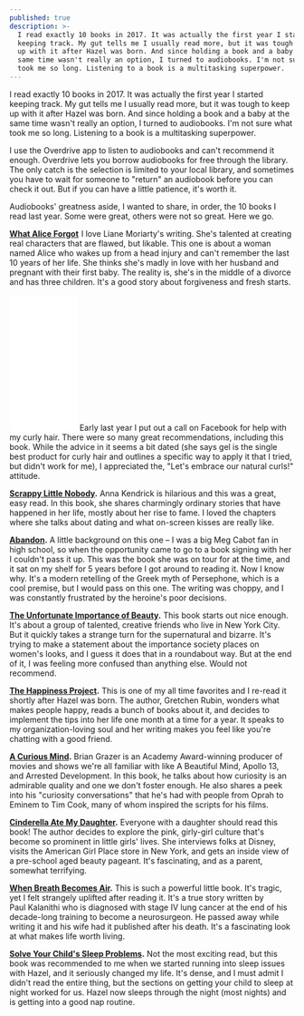 ```yaml
---
published: true
description: >-
  I read exactly 10 books in 2017. It was actually the first year I started
  keeping track. My gut tells me I usually read more, but it was tough to keep
  up with it after Hazel was born. And since holding a book and a baby at the
  same time wasn't really an option, I turned to audiobooks. I'm not sure what
  took me so long. Listening to a book is a multitasking superpower.
---
```

I read exactly 10 books in 2017. It was actually the first year I started keeping track. My gut tells me I usually read more, but it was tough to keep up with it after Hazel was born. And since holding a book and a baby at the same time wasn't really an option, I turned to audiobooks. I'm not sure what took me so long. Listening to a book is a multitasking superpower.

I use the Overdrive app to listen to audiobooks and can't recommend it enough. Overdrive lets you borrow audiobooks for free through the library. The only catch is the selection is limited to your local library, and sometimes you have to wait for someone to "return" an audiobook before you can check it out. But if you can have a little patience, it's worth it.

Audiobooks' greatness aside, I wanted to share, in order, the 10 books I read last year. Some were great, others were not so great. Here we go.

<a target="_blank" href="https://www.amazon.com/gp/product/0425247449/ref=as_li_tl?ie=UTF8&camp=1789&creative=9325&creativeASIN=0425247449&linkCode=as2&tag=redletterda04-20&linkId=bb866a150f8f4b96e9de8dfab501de5a">**What Alice Forgot**</a><img src="//ir-na.amazon-adsystem.com/e/ir?t=redletterda04-20&l=am2&o=1&a=0425247449" width="1" height="1" border="0" alt="" style="border:none !important; margin:0px !important;" /> I love Liane Moriarty's writing. She's talented at creating real characters that are flawed, but likable. This one is about a woman named Alice who wakes up from a head injury and can't remember the last 10 years of her life. She thinks she's madly in love with her husband and pregnant with their first baby. The reality is, she's in the middle of a divorce and has three children. It's a good story about forgiveness and fresh starts.

<iframe style="width:120px;height:240px;" marginwidth="0" marginheight="0" scrolling="no" frameborder="0" src="//ws-na.amazon-adsystem.com/widgets/q?ServiceVersion=20070822&OneJS=1&Operation=GetAdHtml&MarketPlace=US&source=ac&ref=tf_til&ad_type=product_link&tracking_id=redletterda04-20&marketplace=amazon&region=US&placement=B01FODC4W4&asins=B01FODC4W4&linkId=fab0d9896f63b16bb29b81449c1f294b&show_border=false&link_opens_in_new_window=false&price_color=333333&title_color=0066c0&bg_color=ffffff">
    </iframe> Early last year I put out a call on Facebook for help with my curly hair. There were so many great recommendations, including this book. While the advice in it seems a bit dated (she says gel is the single best product for curly hair and outlines a specific way to apply it that I tried, but didn't work for me), I appreciated the, "Let's embrace our natural curls!" attitude.

**[Scrappy Little Nobody](https://www.amazon.com/Scrappy-Little-Nobody-Anna-Kendrick/dp/150111722X/ref=sr_1_1?s=books&ie=UTF8&qid=1517553082&sr=1-1&keywords=scrappy+little+nobody).** Anna Kendrick is hilarious and this was a great, easy read. In this book, she shares charmingly ordinary stories that have happened in her life, mostly about her rise to fame. I loved the chapters where she talks about dating and what on-screen kisses are really like. 

**[Abandon](https://www.amazon.com/Abandon-Meg-Cabot/dp/0545284104/ref=sr_1_1?s=books&ie=UTF8&qid=1517553059&sr=1-1&keywords=abandon+meg+cabot).** A little background on this one – I was a big Meg Cabot fan in high school, so when the opportunity came to go to a book signing with her I couldn't pass it up. This was the book she was on tour for at the time, and it sat on my shelf for 5 years before I got around to reading it. Now I know why. It's a modern retelling of the Greek myth of Persephone, which is a cool premise, but I would pass on this one. The writing was choppy, and I was constantly frustrated by the heroine's poor decisions. 

**[The Unfortunate Importance of Beauty](https://www.amazon.com/Unfortunate-Importance-Beauty-Novel/dp/0393352307/ref=sr_1_1?s=books&ie=UTF8&qid=1517553179&sr=1-1&keywords=the+unfortunate+importance+of+beauty).** This book starts out nice enough. It's about a group of talented, creative friends who live in New York City. But it quickly takes a strange turn for the supernatural and bizarre. It's trying to make a statement about the importance society places on women's looks, and I guess it does that in a roundabout way. But at the end of it, I was feeling more confused than anything else. Would not recommend.

**[The Happiness Project](https://www.amazon.com/Happiness-Project-Revised-Aristotle-Generally/dp/0062414852/ref=sr_1_1?s=books&ie=UTF8&qid=1517553210&sr=1-1&keywords=the+happiness+project).** This is one of my all time favorites and I re-read it shortly after Hazel was born. The author, Gretchen Rubin, wonders what makes people happy, reads a bunch of books about it, and decides to implement the tips into her life one month at a time for a year. It speaks to my organization-loving soul and her writing makes you feel like you're chatting with a good friend. 

**[A Curious Mind](https://www.amazon.com/Curious-Mind-Secret-Bigger-Life/dp/1476730776).** Brian Grazer is an Academy Award-winning producer of movies and shows we're all familiar with like A Beautiful Mind, Apollo 13, and Arrested Development. In this book, he talks about how curiosity is an admirable quality and one we don't foster enough. He also shares a peek into his "curiosity conversations" that he's had with people from Oprah to Eminem to Tim Cook, many of whom inspired the scripts for his films.

**[Cinderella Ate My Daughter](https://www.amazon.com/Cinderella-Ate-Daughter-Dispatches-Girlie-Girl/dp/0061711535/ref=sr_1_1?s=books&ie=UTF8&qid=1517553261&sr=1-1&keywords=cinderella+ate+my+daughter).** Everyone with a daughter should read this book! The author decides to explore the pink, girly-girl culture that's become so prominent in little girls' lives. She interviews folks at Disney, visits the American Girl Place store in New York, and gets an inside view of a pre-school aged beauty pageant. It's fascinating, and as a parent, somewhat terrifying.

**[When Breath Becomes Air](https://www.amazon.com/When-Breath-Becomes-Paul-Kalanithi/dp/081298840X).** This is such a powerful little book. It's tragic, yet I felt strangely uplifted after reading it. It's a true story written by Paul Kalanithi who is diagnosed with stage IV lung cancer at the end of his decade-long training to become a neurosurgeon. He passed away while writing it and his wife had it published after his death. It's a fascinating look at what makes life worth living.

**[Solve Your Child's Sleep Problems](https://www.amazon.com/Solve-Your-Childs-Sleep-Problems/dp/0743201639/ref=sr_1_1?s=books&ie=UTF8&qid=1517553305&sr=1-1&keywords=solve+your+child%27s+sleep+problems).** Not the most exciting read, but this book was recommended to me when we started running into sleep issues with Hazel, and it seriously changed my life. It's dense, and I must admit I didn't read the entire thing, but the sections on getting your child to sleep at night worked for us. Hazel now sleeps through the night (most nights) and is getting into a good nap routine.
